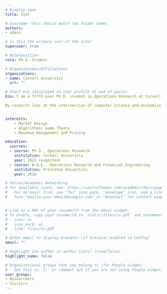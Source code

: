 ```yaml
---
# Display name
title: Test

# Username (this should match the folder name)
authors:
- admin

# Is this the primary user of the site?
superuser: true

# Role/position
role: Ph.D. Student

# Organizations/Affiliations
organizations:
- name: Cornell University
  url: ""

# Short bio (displayed in user profile at end of posts)
bio: I am a fifth-year Ph.D. student in Operations Research at Cornell University, where I'm fortunate to be advised by Professor [Siddhartha Banerjee](https://people.orie.cornell.edu/sbanerjee/). I obtained my B.S.E. in [Operations Research and Financial Engineering](https://orfe.princeton.edu) from [Princeton University](https://www.princeton.edu), with a minor in Applied Mathematics.

My research lies at the intersection of computer science and economics, more specifically focusing on algorithm and incentive design for online marketplaces.


interests:
    - Market Design
    - Algorithmic Game Theory
    - Revenue Management and Pricing

education:
  courses:
  - course: Ph.D., Operations Research
    institution: Cornell University
    year: 2022 (expected)
  - course: B.S.E., Operations Research and Financial Engineering
    institution: Princeton University
    year: 2016

# Social/Academic Networking
# For available icons, see: https://sourcethemes.com/academic/docs/page-builder/#icons
#   For an email link, use "fas" icon pack, "envelope" icon, and a link in the
#   form "mailto:your-email@example.com" or "#contact" for contact widget.


# Link to a PDF of your resume/CV from the About widget.
# To enable, copy your resume/CV to `static/files/cv.pdf` and uncomment the lines below.
# - icon: cv
#   icon_pack: ai
#   link: files/cv.pdf

# Enter email to display Gravatar (if Gravatar enabled in Config)
email: ""

# Highlight the author in author lists? (true/false)
highlight_name: false

# Organizational groups that you belong to (for People widget)
#   Set this to `[]` or comment out if you are not using People widget.
user_groups:
- Researchers
- Visitors
---
```

